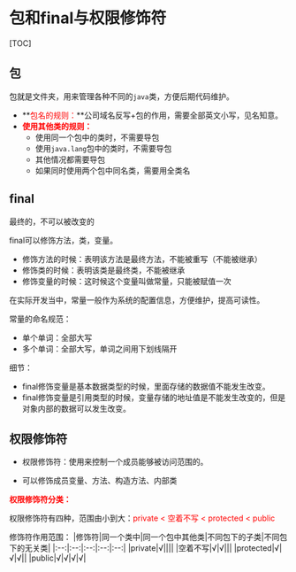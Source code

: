 # 包和final与权限修饰符
[TOC]

## 包

包就是文件夹，用来管理各种不同的`java`类，方便后期代码维护。

- **<font color=red>包名的规则：</font>**公司域名反写+包的作用，需要全部英文小写，见名知意。
- **<font color = red>使用其他类的规则：</font>**
	- 使用同一个包中的类时，不需要导包
	- 使用`java.lang`包中的类时，不需要导包
	- 其他情况都需要导包
	- 如果同时使用两个包中同名类，需要用全类名

## final

 最终的，不可以被改变的

final可以修饰方法，类，变量。

- 修饰方法的时候：表明该方法是最终方法，不能被重写（不能被继承）
- 修饰类的时候：表明该类是最终类，不能被继承
- 修饰变量的时候：这时候这个变量叫做常量，只能被赋值一次

在实际开发当中，常量一般作为系统的配置信息，方便维护，提高可读性。

常量的命名规范：

- 单个单词：全部大写
- 多个单词：全部大写，单词之间用下划线隔开

细节：

- final修饰变量是基本数据类型的时候，里面存储的数据值不能发生改变。
- final修饰变量是引用类型的时候，变量存储的地址值是不能发生改变的，但是对象内部的数据可以发生改变。

## 权限修饰符

- 权限修饰符：使用来控制一个成员能够被访问范围的。

- 可以修饰成员变量、方法、构造方法、内部类

**<font color=red>权限修饰符分类：</font>**

权限修饰符有四种，范围由小到大：<font color = red>private < 空着不写 < protected < public</font>

修饰符作用范围：
|修饰符|同一个类中|同一个包中其他类|不同包下的子类|不同包下的无关类|
|:--:|:--:|:--:|:--:|:--:|
|private|√||||
|空着不写|√|√|||
|protected|√|√|√||
|public|√|√|√|√|